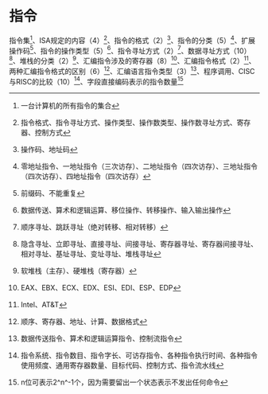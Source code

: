 # 指令

指令集[^1]、ISA规定的内容（4）[^2]、指令的格式（2）[^3]、指令的分类（5）[^4]、扩展操作码[^5]、指令的操作类型（5）[^6]、指令寻址方式（2）[^7]、数据寻址方式（10）[^8]、堆栈的分类（2）[^9]、汇编指令涉及的寄存器（8）[^10]、汇编指令格式（2）[^11]、两种汇编指令格式的区别（6）[^12]、汇编语言指令类型（3）[^13]、程序调用、CISC与RISC的比较（10）[^14]、字段直接编码表示的指令数量[^15]

[^1]:一台计算机的所有指令的集合
[^2]:指令格式、指令寻址方式、操作类型、操作数类型、操作数寻址方式、寄存器、控制方式
[^3]:操作码、地址码
[^4]:零地址指令、一地址指令（三次访存）、二地址指令（四次访存）、三地址指令（四次访存）、四地址指令（四次访存）
[^5]:前缀码、不能重复
[^6]:数据传送、算术和逻辑运算、移位操作、转移操作、输入输出操作 
[^7]:顺序寻址、跳跃寻址（绝对转移、相对转移）
[^8]:隐含寻址、立即寻址、直接寻址、间接寻址、寄存器寻址、寄存器间接寻址、相对寻址、基址寻址、变址寻址、堆栈寻址
[^9]:软堆栈（主存）、硬堆栈（寄存器）

[^10]:EAX、EBX、ECX、EDX、ESI、EDI、ESP、EDP
[^11]:Intel、AT&T
[^12]:顺序、寄存器、地址、计算、数据格式
[^13]:数据传送指令、算术和逻辑运算指令、控制流指令
[^14]:指令系统、指令数目、指令字长、可访存指令、各种指令执行时间、各种指令使用频度、通用寄存器数量、目标代码、控制方式、指令流水线
[^15]:n位可表示2^n^-1个，因为需要留出一个状态表示不发出任何命令
